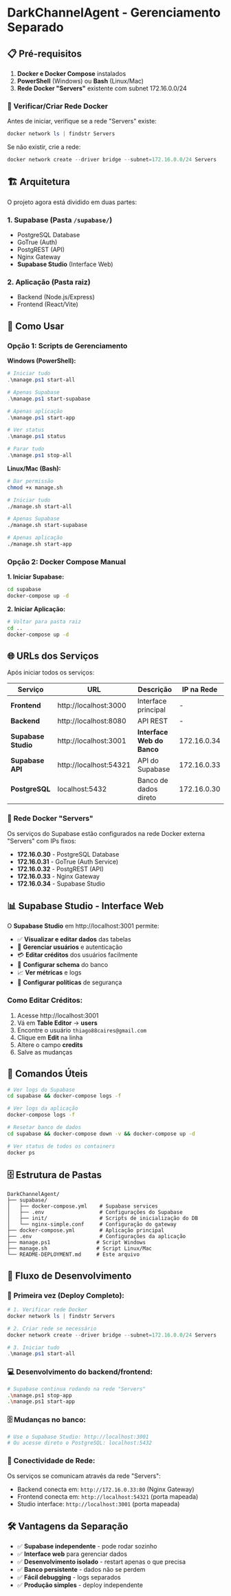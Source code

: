 # DarkChannelAgent - Gerenciamento Separado

## 📋 Pré-requisitos

1. **Docker e Docker Compose** instalados
2. **PowerShell** (Windows) ou **Bash** (Linux/Mac)
3. **Rede Docker "Servers"** existente com subnet 172.16.0.0/24

### 🔧 Verificar/Criar Rede Docker

Antes de iniciar, verifique se a rede "Servers" existe:

```powershell
docker network ls | findstr Servers
```

Se não existir, crie a rede:

```powershell
docker network create --driver bridge --subnet=172.16.0.0/24 Servers
```

## 🏗️ Arquitetura

O projeto agora está dividido em duas partes:

### 1. **Supabase** (Pasta `/supabase/`)
- PostgreSQL Database
- GoTrue (Auth)
- PostgREST (API)
- Nginx Gateway
- **Supabase Studio** (Interface Web)

### 2. **Aplicação** (Pasta raiz)
- Backend (Node.js/Express)
- Frontend (React/Vite)

## 🚀 Como Usar

### Opção 1: Scripts de Gerenciamento

**Windows (PowerShell):**
```powershell
# Iniciar tudo
.\manage.ps1 start-all

# Apenas Supabase
.\manage.ps1 start-supabase

# Apenas aplicação
.\manage.ps1 start-app

# Ver status
.\manage.ps1 status

# Parar tudo
.\manage.ps1 stop-all
```

**Linux/Mac (Bash):**
```bash
# Dar permissão
chmod +x manage.sh

# Iniciar tudo
./manage.sh start-all

# Apenas Supabase
./manage.sh start-supabase

# Apenas aplicação
./manage.sh start-app
```

### Opção 2: Docker Compose Manual

**1. Iniciar Supabase:**
```bash
cd supabase
docker-compose up -d
```

**2. Iniciar Aplicação:**
```bash
# Voltar para pasta raiz
cd ..
docker-compose up -d
```

## 🌐 URLs dos Serviços

Após iniciar todos os serviços:

| Serviço | URL | Descrição | IP na Rede |
|---------|-----|-----------|------------|
| **Frontend** | http://localhost:3000 | Interface principal | - |
| **Backend** | http://localhost:8080 | API REST | - |
| **Supabase Studio** | http://localhost:3001 | **Interface Web do Banco** | 172.16.0.34 |
| **Supabase API** | http://localhost:54321 | API do Supabase | 172.16.0.33 |
| **PostgreSQL** | localhost:5432 | Banco de dados direto | 172.16.0.30 |

### 🔗 **Rede Docker "Servers"**

Os serviços do Supabase estão configurados na rede Docker externa "Servers" com IPs fixos:

- **172.16.0.30** - PostgreSQL Database
- **172.16.0.31** - GoTrue (Auth Service)
- **172.16.0.32** - PostgREST (API)
- **172.16.0.33** - Nginx Gateway
- **172.16.0.34** - Supabase Studio

## 📊 Supabase Studio - Interface Web

O **Supabase Studio** em http://localhost:3001 permite:

- ✅ **Visualizar e editar dados** das tabelas
- 👥 **Gerenciar usuários** e autenticação
- 💳 **Editar créditos** dos usuários facilmente
- 🔧 **Configurar schema** do banco
- 📈 **Ver métricas** e logs
- 🔐 **Configurar políticas** de segurança

### Como Editar Créditos:

1. Acesse http://localhost:3001
2. Vá em **Table Editor** → **users**
3. Encontre o usuário `thiago88caires@gmail.com`
4. Clique em **Edit** na linha
5. Altere o campo **credits**
6. Salve as mudanças

## 🔧 Comandos Úteis

```bash
# Ver logs do Supabase
cd supabase && docker-compose logs -f

# Ver logs da aplicação  
docker-compose logs -f

# Resetar banco de dados
cd supabase && docker-compose down -v && docker-compose up -d

# Ver status de todos os containers
docker ps
```

## 🗄️ Estrutura de Pastas

```
DarkChannelAgent/
├── supabase/
│   ├── docker-compose.yml    # Supabase services
│   ├── .env                  # Configurações do Supabase
│   ├── init/                 # Scripts de inicialização do DB
│   └── nginx-simple.conf     # Configuração do gateway
├── docker-compose.yml        # Aplicação principal
├── .env                      # Configurações da aplicação
├── manage.ps1               # Script Windows
├── manage.sh                # Script Linux/Mac
└── README-DEPLOYMENT.md     # Este arquivo
```

## 🔄 Fluxo de Desenvolvimento

### 🚀 **Primeira vez (Deploy Completo):**

```powershell
# 1. Verificar rede Docker
docker network ls | findstr Servers

# 2. Criar rede se necessário
docker network create --driver bridge --subnet=172.16.0.0/24 Servers

# 3. Iniciar tudo
.\manage.ps1 start-all
```

### 💻 **Desenvolvimento do backend/frontend:**
```bash
# Supabase continua rodando na rede "Servers"
.\manage.ps1 stop-app
.\manage.ps1 start-app
```

### 🗄️ **Mudanças no banco:**
```bash
# Use o Supabase Studio: http://localhost:3001
# Ou acesse direto o PostgreSQL: localhost:5432
```

### 🔗 **Conectividade de Rede:**

Os serviços se comunicam através da rede "Servers":
- Backend conecta em: `http://172.16.0.33:80` (Nginx Gateway)
- Frontend conecta em: `http://localhost:54321` (porta mapeada)
- Studio interface: `http://localhost:3001` (porta mapeada)

## 🛠️ Vantagens da Separação

- ✅ **Supabase independente** - pode rodar sozinho
- ✅ **Interface web** para gerenciar dados
- ✅ **Desenvolvimento isolado** - restart apenas o que precisa
- ✅ **Banco persistente** - dados não se perdem
- ✅ **Fácil debugging** - logs separados
- ✅ **Produção simples** - deploy independente
